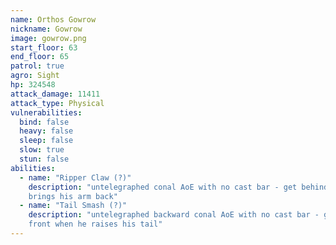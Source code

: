 ```yaml
---
name: Orthos Gowrow
nickname: Gowrow
image: gowrow.png
start_floor: 63
end_floor: 65
patrol: true
agro: Sight
hp: 324548
attack_damage: 11411
attack_type: Physical
vulnerabilities:
  bind: false
  heavy: false
  sleep: false
  slow: true
  stun: false
abilities:
  - name: "Ripper Claw (?)"
    description: "untelegraphed conal AoE with no cast bar - get behind when he
    brings his arm back"
  - name: "Tail Smash (?)"
    description: "untelegraphed backward conal AoE with no cast bar - get in
    front when he raises his tail"
---
```

